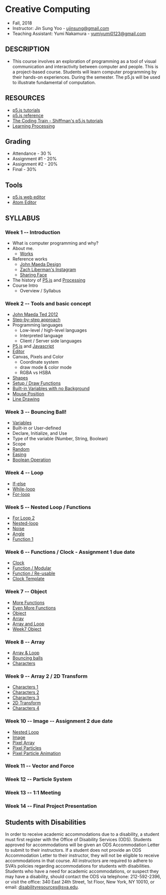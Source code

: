 # Creative Computing
- Fall, 2018
- Instructor: Jin Sung Yoo - ujinsung@gmail.com
- Teaching Assistant: Yumi Nakamura - yumiyumi0123@gmail.com

## DESCRIPTION
- This course involves an exploration of programming as a tool of visual communication and interactivity between computer and people. This is a project-based course. Students will learn computer programming by their hands-on experiences. During the semester. The p5.js will be used to illustrate fundamental of computation.

## RESOURCES
- [p5.js tutorials](https://p5js.org/learn/)
- [p5.js reference](http://p5js.org/reference)
- [The Coding Train - Shiffman's p5.js tutorials](https://www.youtube.com/user/shiffman/playlists)
- [Learning Processing](http://learningprocessing.com/)

## Grading
* Attendance - 30 %
* Assignment #1 - 20%
* Assignment #2 - 20%
* Final - 30%

## Tools
* [p5.js web editor](https://editor.p5js.org)
* [Atom Editor](https://atom.io/)

## SYLLABUS

### Week 1 -- Introduction
  * What is computer programming and why?
  * About me.
    * [Works](https://vimeo.com/136505838)
  * Reference works
    * [John Maeda Design](https://www.google.com/search?q=john+maeda&source=lnms&tbm=isch&sa=X&ved=0ahUKEwjdlPai1b_RAhUs7oMKHXA_A7UQ_AUICSgC&biw=1167&bih=888#tbm=isch&q=john+maeda+graphic+design&imgrc=PhLxs7TrTqQ07M%3A)
    * [Zach Liberman's Instagram](https://www.instagram.com/zach.lieberman/?hl=en)
    * [Sharing Face](https://vimeo.com/96549043)
  * The history of [P5.js](https://p5js.org/) and [Processing](https://processing.org/)
  * Course Intro
    * Overview / Syllabus

### Week 2 -- Tools and basic concept
  * [John Maeda Ted 2012](https://www.ted.com/talks/john_maeda_how_art_technology_and_design_inform_creative_leaders)
  * [Step-by-step approach](https://www.youtube.com/watch?v=cDA3_5982h8)
  * Programming languages
    * Low-level / high-level languages
    * Interpreted language
    * Client / Server side languages
  * [P5.js](https://p5js.org/) and [Javascript](https://en.wikipedia.org/wiki/JavaScript)
  * [Editor](https://editor.p5js.org/)
  * Canvas, Pixels and Color
    * Coordinate system
    * draw mode & color mode
    * RGBA vs HSBA
  * [Shapes](https://jinsung.github.io/sva-cc-fall-2018/week02/01_shape/)
  * [Setup / Draw Functions](https://jinsung.github.io/sva-cc-fall-2018/week02/02_setup_draw/)
  * [Built-in Variables with no Background](https://jinsung.github.io/sva-cc-fall-2018/week02/05_nobackground/)
  * [Mouse Position](https://jinsung.github.io/sva-cc-fall-2018/week02/06_mouse_pos/)
  * [Line Drawing](https://jinsung.github.io/sva-cc-fall-2018/week02/07_pmouse/)

### Week 3 -- Bouncing Ball!
 * [Variables](https://jinsung.github.io/sva-cc-fall-2018/week03/03_variables/)
  * Built-in or User-defined
  * Declare, Initialize, and Use
  * Type of the variable (Number, String, Boolean)
  * Scope
 * [Random](https://jinsung.github.io/sva-cc-fall-2018/week03/04_random/)
 * [Easing](https://jinsung.github.io/sva-cc-fall-2018/week03/05_easing/)
 * [Boolean Operation](https://jinsung.github.io/sva-cc-fall-2018/week03/06_bounce/)

### Week 4 -- Loop
 * [If-else](https://jinsung.github.io/sva-cc-fall-2018/week04/01_conditions/)
 * [While-loop](https://jinsung.github.io/sva-cc-fall-2018/week04/02_while_loop/)
 * [For-loop](https://jinsung.github.io/sva-cc-fall-2018/week04/03_for_loop/)

### Week 5 -- Nested Loop / Functions
 * [For Loop 2](https://jinsung.github.io/sva-cc-fall-2018/week05/01_for_loop2/)
 * [Nested-loop](https://jinsung.github.io/sva-cc-fall-2018/week05/02_nested_loop/)
 * [Noise](https://jinsung.github.io/sva-cc-fall-2018/week05/03_noise/)
 * [Angle](https://jinsung.github.io/sva-cc-fall-2018/week05/04_2d_translation/)
 * [Function 1](https://jinsung.github.io/sva-cc-fall-2018/week05/06_bouncing_ball_w_function/)

### Week 6 -- Functions / Clock - Assignment 1 due date
 * [Clock](http://cmuems.com/2016/60212/lectures/lecture-09-09b-clocks/maedas-clocks/)
 * [Function / Modular](https://jinsung.github.io/sva-cc-fall-2018/week06/02_bouncing_ball_w_function/)
 * [Function / Re-usable](https://jinsung.github.io/sva-cc-fall-2018/week06/04_target_w_function)
 * [Clock Template](https://jinsung.github.io/sva-cc-fall-2018/week06/07_clock_template/)

### Week 7 -- Object
 * [More Functions](https://jinsung.github.io/sva-cc-fall-2018/week07/01_distance/)
 * [Even More Functions](https://jinsung.github.io/sva-cc-fall-2018/week07/02_arrow/)
 * [Object](https://jinsung.github.io/sva-cc-fall-2018/week07/03_object_101/)
 * [Array](https://jinsung.github.io/sva-cc-fall-2018/week07/04_array/)
 * [Array and Loop](https://jinsung.github.io/sva-cc-fall-2018/week07/05_array_and_for_loop/)
 * [Week7 Object](https://editor.p5js.org/jinsng/sketches/By4SJ-di7)

### Week 8 -- Array
 * [Array & Loop](https://jinsung.github.io/sva-cc-fall-2018/week08/02_array_and_for_loop/)
 * [Bouncing balls](https://jinsung.github.io/sva-cc-fall-2018/week08/04_array_and_for_loop_bouncingBalls/)
 * [Characters](https://jinsung.github.io/sva-cc-fall-2018/week08/06_characters/)

### Week 9 -- Array 2 / 2D Transform
 * [Characters 1](https://jinsung.github.io/sva-cc-fall-2018/week09/01_characters)
 * [Characters 2](https://jinsung.github.io/sva-cc-fall-2018/week09/02_characters)
 * [Characters 3](https://jinsung.github.io/sva-cc-fall-2018/week09/03_characters)
 * [2D Transform](https://jinsung.github.io/sva-cc-fall-2018/week09/05_transform)
 * [Characters 4](https://jinsung.github.io/sva-cc-fall-2018/week09/04_characters)   

### Week 10 -- Image -- Assignment 2 due date
 * [Nested Loop](https://jinsung.github.io/sva-cc-fall-2018/week10/01_nested_loop)
 * [Image](https://jinsung.github.io/sva-cc-fall-2018/week10/02_image)
 * [Pixel Array](https://jinsung.github.io/sva-cc-fall-2018/week10/03_pixels)
 * [Pixel Particles](https://jinsung.github.io/sva-cc-fall-2018/week10/04_pixel_particles)
 * [Pixel Particle Animation](https://jinsung.github.io/sva-cc-fall-2018/week10/05_pixels_animation)   

### Week 11 -- Vector and Force

### Week 12 -- Particle System

### Week 13 -- 1:1 Meeting

### Week 14 -- Final Project Presentation

## Students with Disabilities

In order to receive academic accommodations due to a disability, a student must first register with the Office of Disability Services (ODS). Students approved for accommodations will be given an ODS Accommodation Letter to submit to their instructors. If a student does not provide an ODS Accommodation Letter to their instructor, they will not be eligible to receive accommodations in that course. All instructors are required to adhere to SVA’s policies regarding accommodations for students with disabilities. Students who have a need for academic accommodations, or suspect they may have a disability, should contact the ODS via telephone: 212-592-2396, or visit the office: 340 East 24th Street, 1st Floor, New York, NY 10010, or email: disabilityresources@sva.edu.
